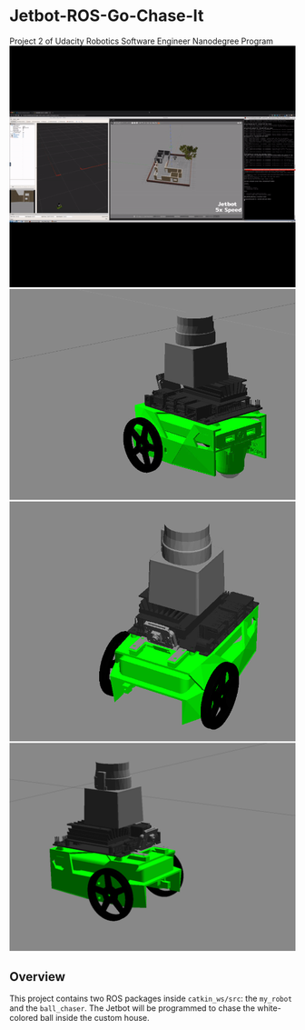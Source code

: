 # Jetbot-ROS-Go-Chase-It
Project 2 of Udacity Robotics Software Engineer Nanodegree Program
[![Demo_Video](/videos/RoboND-P2-Go-Chase-It_1080P.gif)](https://youtu.be/7qT1GUH5DjM)
![Jetbot_Model1](images/jetbot_model_1.png)  
![Jetbot_Model2](images/jetbot_model_2.png)  
![Jetbot_Model3](images/jetbot_model_3.png)  
## Overview  
This project contains two ROS packages inside `catkin_ws/src`: the `my_robot` and the `ball_chaser`. The Jetbot will be programmed to chase the white-colored ball inside the custom house. 

